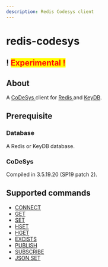```yaml
---
description: Redis Codesys client
---
```


# redis-codesys

## ! <mark style="color:red;">Experimental !</mark>

## About

A [CoDeSys ](https://www.codesys.com/) client for [Redis ](https://redis.io/) and [KeyDB](https://docs.keydb.dev/). 

## Prerequisite

### Database

A Redis or KeyDB database.

### CoDeSys 

Compiled in 3.5.19.20 (SP19 patch 2).

## Supported commands

* [CONNECT](readme/connect.md)
* [GET](readme/get.md)
* [SET](readme/set.md)
* [HSET](readme/hset.md)
* [HGET](readme/hget.md)
* [EXCISTS](readme/excists.md)
* [PUBLISH](readme/publish.md)
* [SUBSCRIBE](readme/subscribe.md)
* [JSON.SET](readme/json.set.md)

